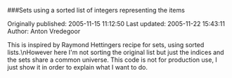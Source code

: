 ###Sets using a sorted list of integers representing the items

Originally published: 2005-11-15 11:12:50
Last updated: 2005-11-22 15:43:11
Author: Anton Vredegoor

This is inspired by Raymond Hettingers recipe for sets, using sorted lists.\nHowever here I'm not sorting the original list but just the indices and the sets share a common universe. This code is not for production use, I just show it in order to explain what I want to do.